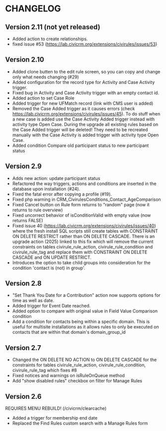 # CHANGELOG

## Version 2.11 (not yet released)

* Added action to create relationships.
* fixed issue #53 (https://lab.civicrm.org/extensions/civirules/issues/53)

## Version 2.10

* Added clone butten to the edit rule screen, so you can copy and change only what needs changing (#29)
* Added configuration for the record type for Activity and Case Activity trigger.
* Fixed bug in Activity and Case Activity trigger with an empty contact id.
* Added action to set Case Role
* Added trigger for new UFMatch record (link with CMS user is added)
* Removed the Case Added trigger as it causes errors (check https://lab.civicrm.org/extensions/civirules/issues/45). To do stuff when a new case is added use the Case Activity Added trigger instead with activity type Open Case. During the upgrade all existing rules based on the Case Added trigger will be deleted! They need to be recreated manually with the Case Activity is added trigger with activity type Open Case.
* Added condition Compare old participant status to new participant status

## Version 2.9

* Adds new action: update participant status
* Refactored the way triggers, actions and conditions are inserted in the database upon installation (#24).  
* Fixed the fatal error after copying a profile (#19).  
* Fixed php warning in CRM_CivirulesConditions_Contact_AgeComparison
* Fixed Cancel button on Rule form returns to "random" page (now it returns to rule overview)
* Fixed uncorrect behavior of isConditionValid with empty value (now returns FALSE)
* Fixed issue 40 (https://lab.civicrm.org/extensions/civirules/issues/40) where the fresh install SQL scripts still create tables with CONSTRAINT ON DELETE RESTRICT rather than ON DELETE CASCADE. There is an upgrade action (2025) linked to this fix which will remove the current constraints on tables civirule_rule_action, civirule_rule_condition and civirule_rule_tag and replace them with CONSTRAINT ON DELETE CASCADE and ON UPDATE RESTRICT.
* Introduces the option to take child groups into consideration for the condition 'contact is (not) in group'.

## Version 2.8
* "Set Thank You Date for a Contribution" action now supports options for time as well as date.
* Added trigger for Event Date reached.
* Added option to compare with original value in Field Value Comparison condition
* Add a condition for contacts being within a specific domain. This is useful for multisite installations as it allows rules to only be executed on contacts that are within that domain's domain_group_id

## Version 2.7
* Changed the ON DELETE NO ACTION to ON DELETE CASCADE for the constraints for tables civirule_rule_action, civirule_rule_condition, civirule_rule_tag which fixes #8
* Fixed notices and warnings on isRuleOnQueue method
* Add "show disabled rules" checkbox on filter for Manage Rules

## Version 2.6
REQUIRES MENU REBUILD! (/civicrm/clearcache)

* Added a trigger for membership end date
* Replaced the Find Rules custom search with a Manage Rules form
